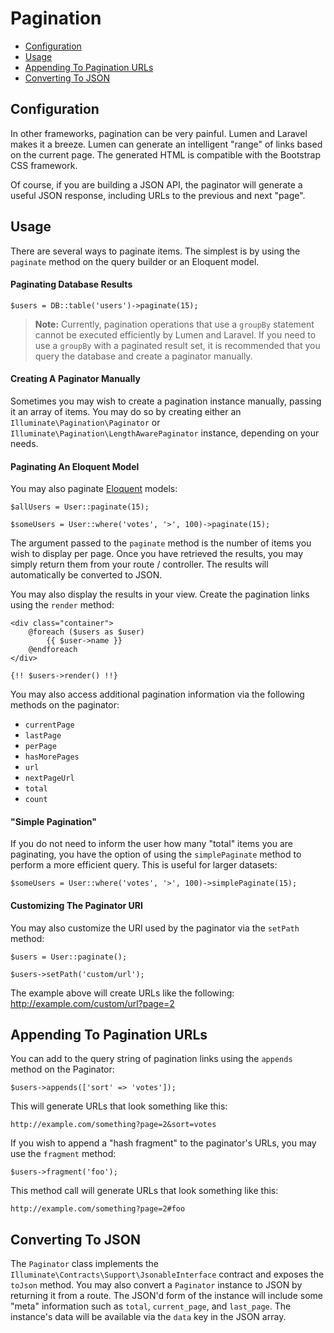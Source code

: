 # Pagination

- [Configuration](#configuration)
- [Usage](#usage)
- [Appending To Pagination URLs](#appending-to-pagination-urls)
- [Converting To JSON](#converting-to-json)

<a name="configuration"></a>
## Configuration

In other frameworks, pagination can be very painful. Lumen and Laravel makes it a breeze. Lumen can generate an intelligent "range" of links based on the current page. The generated HTML is compatible with the Bootstrap CSS framework.

Of course, if you are building a JSON API, the paginator will generate a useful JSON response, including URLs to the previous and next "page".

<a name="usage"></a>
## Usage

There are several ways to paginate items. The simplest is by using the `paginate` method on the query builder or an Eloquent model.

#### Paginating Database Results

	$users = DB::table('users')->paginate(15);

> **Note:** Currently, pagination operations that use a `groupBy` statement cannot be executed efficiently by Lumen and Laravel. If you need to use a `groupBy` with a paginated result set, it is recommended that you query the database and create a paginator manually.

#### Creating A Paginator Manually

Sometimes you may wish to create a pagination instance manually, passing it an array of items. You may do so by creating either an `Illuminate\Pagination\Paginator` or `Illuminate\Pagination\LengthAwarePaginator` instance, depending on your needs.

#### Paginating An Eloquent Model

You may also paginate [Eloquent](/docs/master/eloquent) models:

	$allUsers = User::paginate(15);

	$someUsers = User::where('votes', '>', 100)->paginate(15);

The argument passed to the `paginate` method is the number of items you wish to display per page. Once you have retrieved the results, you may simply return them from your route / controller. The results will automatically be converted to JSON.

You may also display the results in your view. Create the pagination links using the `render` method:

	<div class="container">
		@foreach ($users as $user)
			{{ $user->name }}
		@endforeach
	</div>

	{!! $users->render() !!}

You may also access additional pagination information via the following methods on the paginator:

- `currentPage`
- `lastPage`
- `perPage`
- `hasMorePages`
- `url`
- `nextPageUrl`
- `total`
- `count`

#### "Simple Pagination"

If you do not need to inform the user how many "total" items you are paginating, you have the option of using the `simplePaginate` method to perform a more efficient query. This is useful for larger datasets:

	$someUsers = User::where('votes', '>', 100)->simplePaginate(15);

#### Customizing The Paginator URI

You may also customize the URI used by the paginator via the `setPath` method:

	$users = User::paginate();

	$users->setPath('custom/url');

The example above will create URLs like the following: http://example.com/custom/url?page=2

<a name="appending-to-pagination-urls"></a>
## Appending To Pagination URLs

You can add to the query string of pagination links using the `appends` method on the Paginator:

	$users->appends(['sort' => 'votes']);

This will generate URLs that look something like this:

	http://example.com/something?page=2&sort=votes

If you wish to append a "hash fragment" to the paginator's URLs, you may use the `fragment` method:

	$users->fragment('foo');

This method call will generate URLs that look something like this:

	http://example.com/something?page=2#foo

<a name="converting-to-json"></a>
## Converting To JSON

The `Paginator` class implements the `Illuminate\Contracts\Support\JsonableInterface` contract and exposes the `toJson` method. You may also convert a `Paginator` instance to JSON by returning it from a route. The JSON'd form of the instance will include some "meta" information such as `total`, `current_page`, and `last_page`. The instance's data will be available via the `data` key in the JSON array.
